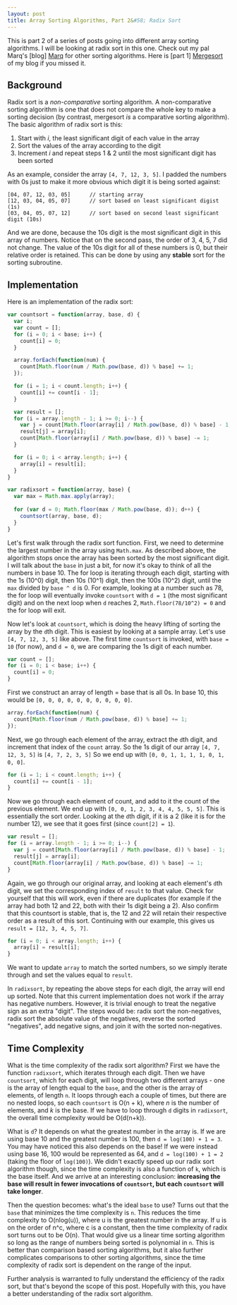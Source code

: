 ```yaml
---
layout: post
title: Array Sorting Algorithms, Part 2&#58; Radix Sort
---
```

<!-- links -->

[Marq]: http://marqshort.github.io/
[Mergesort]: http://wesleytsai.io/2015/08/08/merge-sort/

<!-- post -->

This is part 2 of a series of posts going into different array sorting algorithms. I will be looking at radix sort in this one. Check out my pal Marq's [blog] [Marq] for other sorting algorithms. Here is [part 1] [Mergesort] of my blog if you missed it.

<!--excerpt-->

## Background

Radix sort is a _non-comparative_ sorting algorithm. A non-comparative sorting algorithm is one that does not compare the whole key to make a sorting decision (by contrast, mergesort _is_ a comparative sorting algorithm). The basic algorithm of radix sort is this:

1. Start with _i_, the least significant digit of each value in the array
2. Sort the values of the array according to the digit
3. Increment _i_ and repeat steps 1 & 2 until the most significant digit has been sorted

As an example, consider the array `[4, 7, 12, 3, 5]`. I padded the numbers with 0s just to make it more obvious which digit it is being sorted against:

```
[04, 07, 12, 03, 05]      // starting array
[12, 03, 04, 05, 07]      // sort based on least significant digist (1s)
[03, 04, 05, 07, 12]      // sort based on second least significant digit (10s)
```

And we are done, because the 10s digit is the most significant digit in this array of numbers. Notice that on the second pass, the order of 3, 4, 5, 7 did not change. The value of the 10s digit for all of these numbers is 0, but their relative order is retained. This can be done by using any **stable** sort for the sorting subroutine.

## Implementation

Here is an implementation of the radix sort:

```javascript
var countsort = function(array, base, d) {
  var i;
  var count = [];
  for (i = 0; i < base; i++) {
    count[i] = 0;
  }

  array.forEach(function(num) {
    count[Math.floor(num / Math.pow(base, d)) % base] += 1;
  });

  for (i = 1; i < count.length; i++) {
    count[i] += count[i - 1];
  }

  var result = [];
  for (i = array.length - 1; i >= 0; i--) {
    var j = count[Math.floor(array[i] / Math.pow(base, d)) % base] - 1;
    result[j] = array[i];
    count[Math.floor(array[i] / Math.pow(base, d)) % base] -= 1;
  }

  for (i = 0; i < array.length; i++) {
    array[i] = result[i];
  }
}

var radixsort = function(array, base) {
  var max = Math.max.apply(array);
  
  for (var d = 0; Math.floor(max / Math.pow(base, d)); d++) {
    countsort(array, base, d);
  }
}
```

Let's first walk through the radix sort function. First, we need to determine the largest number in the array using `Math.max`. As described above, the algorithm stops once the array has been sorted by the most significant digit. I will talk about the `base` in just a bit, for now it's okay to think of all the numbers in base 10. The for loop is iterating through each digit, starting with the 1s (10^0) digit, then 10s (10^1) digit, then the 100s (10^2) digit, until the `max` divided by `base ^ d` is 0. For example, looking at a number such as 78, the for loop will eventually invoke `countsort` with `d = 1` (the most significant digit) and on the next loop when `d` reaches 2, `Math.floor(78/10^2) = 0` and the for loop will exit.

Now let's look at `countsort`, which is doing the heavy lifting of sorting the array by the `d`th digit. This is easiest by looking at a sample array. Let's use `[4, 7, 12, 3, 5]` like above. The first time `countsort` is invoked, with `base = 10` (for now), and `d = 0`, we are comparing the 1s digit of each number.

```javascript
var count = [];
for (i = 0; i < base; i++) {
  count[i] = 0;
}
```

First we construct an array of length = base that is all 0s. In base 10, this would be `[0, 0, 0, 0, 0, 0, 0, 0, 0, 0]`.

```javascript
array.forEach(function(num) {
  count[Math.floor(num / Math.pow(base, d)) % base] += 1;
});
```

Next, we go through each element of the array, extract the `d`th digit, and increment that index of the `count` array. So the 1s digit of our array `[4, 7, 12, 3, 5]` is `[4, 7, 2, 3, 5]` So we end up with `[0, 0, 1, 1, 1, 1, 0, 1, 0, 0]`.

```javascript
for (i = 1; i < count.length; i++) {
  count[i] += count[i - 1];
}
```

Now we go through each element of count, and add to it the count of the previous element. We end up with `[0, 0, 1, 2, 3, 4, 4, 5, 5, 5]`. This is essentially the sort order. Looking at the `d`th digit, if it is a 2 (like it is for the number 12), we see that it goes first (since `count[2] = 1`).

```javascript
var result = [];
for (i = array.length - 1; i >= 0; i--) {
  var j = count[Math.floor(array[i] / Math.pow(base, d)) % base] - 1;
  result[j] = array[i];
  count[Math.floor(array[i] / Math.pow(base, d)) % base] -= 1;
}
```

Again, we go through our original array, and looking at each element's `d`th digit, we set the corresponding index of `result` to that value. Check for yourself that this will work, even if there are duplicates (for example if the array had both 12 and 22, both with their 1s digit being a 2). Also confirm that this countsort is stable, that is, the 12 and 22 will retain their respective order as a result of this sort. Continuing with our example, this gives us `result = [12, 3, 4, 5, 7]`.

```javascript
for (i = 0; i < array.length; i++) {
  array[i] = result[i];
}
```

We want to update `array` to match the sorted numbers, so we simply iterate through and set the values equal to `result`.

In `radixsort`, by repeating the above steps for each digit, the array will end up sorted. Note that this current implementation does not work if the array has negative numbers. However, it is trivial enough to treat the negative sign as an extra "digit". The steps would be: radix sort the non-negatives, radix sort the absolute value of the negatives, reverse the sorted "negatives", add negative signs, and join it with the sorted non-negatives.

## Time Complexity

What is the time complexity of the radix sort algorithm? First we have the function `radixsort`, which iterates through each digit. Then we have `countsort`, which for each digit, will loop through two different arrays - one is the array of length equal to the `base`, and the other is the array of elements, of length `n`. It loops through each a couple of times, but there are no nested loops, so each `countsort` is O(n + k), where _n_ is the number of elements, and _k_ is the base. If we have to loop through `d` digits in `radixsort`, the overall time complexity would be O(d(n+k)).

What is `d`? It depends on what the greatest number in the array is. If we are using base 10 and the greatest number is 100, then `d = log(100) + 1 = 3`. You may have noticed this also depends on the base! If we were instead using base 16, 100 would be represented as 64, and `d = log(100) + 1 = 2` (taking the floor of `log(100)`). We didn't exactly speed up our radix sort algorithm though, since the time complexity is also a function of `k`, which is the base itself. And we arrive at an interesting conclusion: **increasing the base will result in fewer invocations of `countsort`, but each `countsort` will take longer**.

Then the question becomes: what's the ideal `base` to use? Turns out that the `base` that minimizes the time complexity is `n`. This reduces the time complexity to O(nlog(u)), where u is the greatest number in the array. If u is on the order of n^c, where c is a constant, then the time complexity of radix sort turns out to be O(n). That would give us a linear time sorting algorithm so long as the range of numbers being sorted is polynomial in `n`. This is better than comparison based sorting algorithms, but it also further complicates comparisons to other sorting algorithms, since the time complexity of radix sort is dependent on the range of the input.

Further analysis is warranted to fully understand the efficiency of the radix sort, but that's beyond the scope of this post. Hopefully with this, you have a better understanding of the radix sort algorithm.
